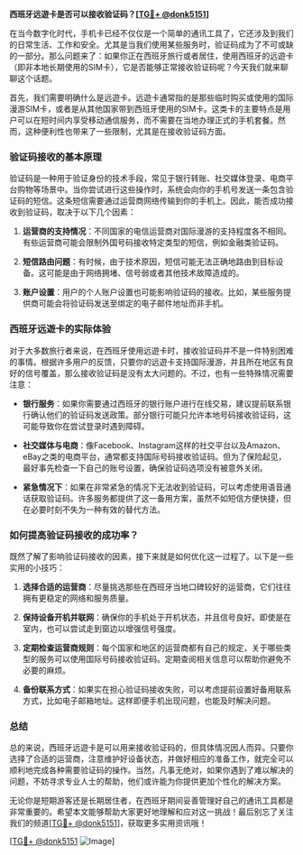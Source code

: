 **西班牙远遊卡是否可以接收验证码？[[TG💪+ @donk5151](https://t.me/s/donk5151)]**

在当今数字化时代，手机卡已经不仅仅是一个简单的通讯工具了，它还涉及到我们的日常生活、工作和安全。尤其是当我们使用某些服务时，验证码成为了不可或缺的一部分。那么问题来了：如果你正在西班牙旅行或者居住，使用西班牙的远遊卡（即非本地长期使用的SIM卡），它是否能够正常接收验证码呢？今天我们就来聊聊这个话题。

首先，我们需要明确什么是远遊卡。远遊卡通常指的是那些临时购买或使用的国际漫游SIM卡，或者是从其他国家带到西班牙使用的SIM卡。这类卡的主要特点是用户可以在短时间内享受移动通信服务，而不需要在当地办理正式的手机套餐。然而，这种便利性也带来了一些限制，尤其是在接收验证码方面。

### 验证码接收的基本原理

验证码是一种用于验证身份的技术手段，常见于银行转账、社交媒体登录、电商平台购物等场景中。当你尝试进行这些操作时，系统会向你的手机号发送一条包含验证码的短信。这条短信需要通过运营商网络传输到你的手机上。因此，能否成功接收到验证码，取决于以下几个因素：

1. **运营商的支持情况**：不同国家的电信运营商对国际漫游的支持程度各不相同。有些运营商可能会限制外国号码接收特定类型的短信，例如金融类验证码。
   
2. **短信路由问题**：有时候，由于技术原因，短信可能无法正确地路由到目标设备。这可能是由于网络拥堵、信号弱或者其他技术故障造成的。

3. **账户设置**：用户的个人账户设置也可能影响验证码的接收。比如，某些服务提供商可能会将验证码发送至绑定的电子邮件地址而非手机。

### 西班牙远遊卡的实际体验

对于大多数旅行者来说，在西班牙使用远遊卡时，接收验证码并不是一件特别困难的事情。根据许多用户的反馈，只要你的远遊卡支持国际漫游，并且所在地区有良好的信号覆盖，那么接收验证码是没有太大问题的。不过，也有一些特殊情况需要注意：

- **银行服务**：如果你需要通过西班牙的银行账户进行在线交易，建议提前联系银行确认他们的验证码发送政策。部分银行可能只允许本地号码接收验证码，这可能导致你在尝试登录时遇到障碍。

- **社交媒体与电商**：像Facebook、Instagram这样的社交平台以及Amazon、eBay之类的电商平台，通常都支持国际号码接收验证码。但为了保险起见，最好事先检查一下自己的账号设置，确保验证码选项没有被意外关闭。

- **紧急情况下**：如果在非常紧急的情况下无法收到验证码，可以考虑使用语音通话获取验证码。许多服务都提供了这一备用方案，虽然不如短信方便快捷，但在必要时刻不失为一种有效的替代方法。

### 如何提高验证码接收的成功率？

既然了解了影响验证码接收的因素，接下来就是如何优化这一过程了。以下是一些实用的小技巧：

1. **选择合适的运营商**：尽量挑选那些在西班牙当地口碑较好的运营商，它们往往拥有更稳定的网络和服务质量。

2. **保持设备开机并联网**：确保你的手机处于开机状态，并且信号良好。即使是在室内，也可以尝试走到窗边以增强信号强度。

3. **定期检查运营商规则**：每个国家和地区的运营商都有自己的规定，关于哪些类型的服务可以使用国际号码接收验证码。定期查阅相关信息可以帮助你避免不必要的麻烦。

4. **备份联系方式**：如果实在担心验证码接收失败，可以考虑提前设置好备用联系方式，比如电子邮箱地址。这样即便手机出现问题，也能及时解决问题。

### 总结

总的来说，西班牙远遊卡是可以用来接收验证码的，但具体情况因人而异。只要你选择了合适的运营商，注意维护好设备状态，并做好相应的准备工作，就完全可以顺利地完成各种需要验证码的操作。当然，凡事无绝对，如果你遇到了难以解决的问题，不妨寻求专业人士的帮助，他们或许能为你提供更加个性化的解决方案。

无论你是短期游客还是长期居住者，在西班牙期间妥善管理好自己的通讯工具都是非常重要的。希望本文能够帮助大家更好地理解和应对这一挑战！最后别忘了关注我们的频道[[TG💪+ @donk5151](https://t.me/s/donk5151)]，获取更多实用资讯哦！

[[TG💪+ @donk5151](https://t.me/s/donk5151) ![Image](https://i.postimg.cc/rwNCRYN7/Snipaste-2025-04-30-17-27-05.png)]